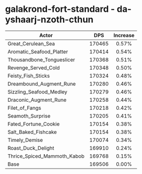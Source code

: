 # galakrond-fort-standard - da-yshaarj-nzoth-cthun
| Actor | DPS | Increase |
|---|:---:|:---:|
|Great_Cerulean_Sea|170465|0.57%|
|Aromatic_Seafood_Platter|170414|0.54%|
|Thousandbone_Tongueslicer|170368|0.51%|
|Revenge_Served_Cold|170348|0.50%|
|Feisty_Fish_Sticks|170324|0.48%|
|Dreambound_Augment_Rune|170280|0.46%|
|Sizzling_Seafood_Medley|170279|0.46%|
|Draconic_Augment_Rune|170258|0.44%|
|Filet_of_Fangs|170218|0.42%|
|Seamoth_Surprise|170205|0.41%|
|Fated_Fortune_Cookie|170154|0.38%|
|Salt_Baked_Fishcake|170154|0.38%|
|Timely_Demise|170074|0.34%|
|Roast_Duck_Delight|169910|0.24%|
|Thrice_Spiced_Mammoth_Kabob|169768|0.15%|
|Base|169506|0.00%|
